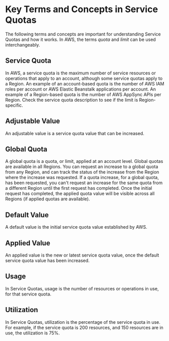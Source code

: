 # Key Terms and Concepts in Service Quotas<a name="terms-concepts"></a>

The following terms and concepts are important for understanding Service Quotas and how it works\. In AWS, the terms *quota* and *limit* can be used interchangeably\. 

## Service Quota<a name="term_servicequota"></a>

In AWS, a service quota is the maximum number of service resources or operations that apply to an account, although some service quotas apply to a Region\. An example of an account\-based quota is the number of AWS IAM roles per account or AWS Elastic Beanstalk applications per account\. An example of a Region\-based quota is the number of AWS AppSync APIs per Region\. Check the service quota description to see if the limit is Region\-specific\.

## Adjustable Value<a name="term_adjustablequota"></a>

An adjustable value is a service quota value that can be increased\. 

## Global Quota<a name="term_globalquota"></a>

A global quota is a quota, or limit, applied at an account level\. Global quotas are available in all Regions\. You can request an increase to a global quota from any Region, and can track the status of the increase from the Region where the increase was requested\. If a quota increase, for a global quota, has been requested, you can't request an increase for the same quota from a different Region until the first request has completed\. Once the initial request has completed, the applied quota value will be visible across all Regions \(if applied quotas are available\)\.

## Default Value<a name="term_defaultvalue"></a>

A default value is the initial service quota value established by AWS\. 

## Applied Value<a name="term_appliedvalue"></a>

 An applied value is the new or latest service quota value, once the default service quota value has been increased\.

## Usage<a name="term_usage"></a>

In Service Quotas, usage is the number of resources or operations in use, for that service quota\. 

## Utilization<a name="term_utilization"></a>

In Service Quotas, utilization is the percentage of the service quota in use\. For example, if the service quota is 200 resources, and 150 resources are in use, the utilization is 75%\.